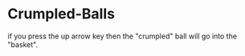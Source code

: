 # Crumpled-Balls
if you press the up arrow key then the "crumpled" ball will go into the "basket". 
